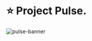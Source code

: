 # ⭐ Project Pulse.

![pulse-banner](https://github.com/forsaken-heart24/PulseCore/blob/main/banner-images/project_pulse-git-readme.png?raw=true)
